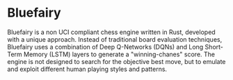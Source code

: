 # Bluefairy

Bluefairy is a non UCI compliant chess engine written in Rust, developed with a unique approach. Instead of traditional board evaluation techniques, Bluefairy uses a combination of Deep Q-Networks (DQNs) and Long Short-Term Memory (LSTM) layers to generate a "winning-chanes" score. The engine is not designed to search for the objective best move, but to emulate and exploit different human playing styles and patterns.
